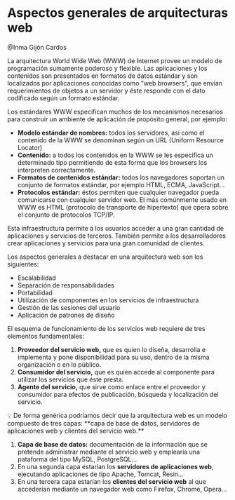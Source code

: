 # Aspectos generales de arquitecturas web

@Inma Gijón Cardos 

La arquitectura World Wide Web (WWW) de Internet provee un modelo de programación sumamente poderoso y flexible. Las aplicaciones y los contenidos son presentados en formatos de datos estándar y son localizados por aplicaciones conocidas como "web browsers", que envían requerimientos de objetos a un servidor y éste responde con el dato codificado según un formato estándar.

Los estándares WWW especifican muchos de los mecanismos necesarios para construir un ambiente de aplicación de propósito general, por ejemplo:

- **Modelo estándar de nombres:** todos los servidores, así como el contenido de la WWW se denominan según un URL (Uniform Resource Locator)
- **Contenido:** a todos los contenidos en la WWW se les especifica un determinado tipo permitiendo de esta forma que los browsers los interpreten correctamente.
- **Formatos de contenidos estándar:** todos los navegadores soportan un conjunto de formatos estándar, por ejemplo HTML, ECMA, JavaScript...
- **Protocolos estándar:** éstos permiten que cualquier navegador pueda comunicarse con cualquier servidor web. El más comúnmente usado en WWW es HTML (protocolo de transporte de hipertexto) que opera sobre el conjunto de protocolos TCP/IP.

Esta infraestructura permite a los usuarios acceder a una gran cantidad de aplicaciones y servicios de terceros. También permite a los desarrolladores crear aplicaciones y servicios para una gran comunidad de clientes.

Los aspectos generales a destacar en una arquitectura web son los siguientes:

- Escalabilidad
- Separación de responsabilidades
- Portabilidad
- Utilización de componentes en los servicios de infraestructura
- Gestión de las sesiones del usuario
- Aplicación de patrones de diseño

El esquema de funcionamiento de los servicios web requiere de tres elementos fundamentales:

1. **Proveedor del servicio web,** que es quien lo diseña, desarrolla e implementa y pone disponibilidad para su uso, dentro de la misma organización o en lo público.
2. **Consumidor del servicio,** que es quien accede al componente para utilizar los servicios que éste presta.
3. **Agente del servicio,** que sirve como enlace entre el proveedor y consumidor para efectos de publicación, búsqueda y localización del servicio.

<aside>
💡 De forma genérica podríamos decir que la arquitectura web es un modelo compuesto de tres capas: **capa de base de datos, servidores de aplicaciones web y clientes del servicio web.**

</aside>

1. **Capa de base de datos:** documentación de la información que se pretende administrar mediante el servicio web y emplearía una pataforma del tipo MySQL, PostgreSQL...
2. En una segunda capa estarían los **servidores de aplicaciones web**, ejecutando aplicaciones de tipo Apache, Tomcat, Resin...
3. En  una tercera capa estarían los **clientes del servicio web** al que accederían mediante un navegador web como Firefox, Chrome, Opera...